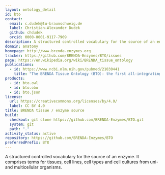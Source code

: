 ```yaml
---
layout: ontology_detail
id: bto
contact:
  email: c.dudek@tu-braunschweig.de
  label: Christian-Alexander Dudek
  github: chdudek
  orcid: 0000-0001-9117-7909
description: A structured controlled vocabulary for the source of an enzyme comprising tissues, cell lines, cell types and cell cultures.
domain: anatomy
homepage: http://www.brenda-enzymes.org
tracker: https://github.com/BRENDA-Enzymes/BTO/issues
page: https://en.wikipedia.org/wiki/BRENDA_tissue_ontology
publications:
  - id: https://www.ncbi.nlm.nih.gov/pubmed/21030441
    title: "The BRENDA Tissue Ontology (BTO): the first all-integrating ontology of all organisms for enzyme sources"
products:
  - id: bto.owl
  - id: bto.obo
  - id: bto.json
license:
  url: https://creativecommons.org/licenses/by/4.0/
  label: CC BY 4.0
title: BRENDA tissue / enzyme source
build:
  checkout: git clone https://github.com/BRENDA-Enzymes/BTO.git
  system: git
  path: "."
activity_status: active
repository: https://github.com/BRENDA-Enzymes/BTO
preferredPrefix: BTO
---
```


A structured controlled vocabulary for the source of an enzyme. It comprises terms for tissues, cell lines, cell types and cell cultures from uni- and multicellular organisms.
